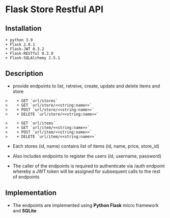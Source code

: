 # Flask Store Restful API
## Installation

```
+ python 3.9
+ Flask 2.0.1
+ Flask-JWT 0.3.2
+ Flask-RESTful 0.3.9
+ Flask-SQLAlchemy 2.5.1
```
## Description
+ provide endpoints to list, retreive, create, update and delete items and store

```
>    + GET `url/stores`
>    + GET `url/store/<<string:name>>`
>    + POST `url/store/<<string:name>>`
>    + DELETE `url/store/<<string:name>>`

>    + GET `url/items`
>    + GET `url/item/<<string:name>>`
>    + POST `url/item/<<string:name>>`
>    + DELETE `url/item/<<string:name>>`
```

+ Each stores (id, name) contains list of items (id, name, price, store_id)

+ Also includes endpoints to register the users (id, username, password)

+ The caller of the endpoints is required to authenticate via /auth endpoint whereby a JWT token will be assigned for subsequent calls to the rest of endpoints

## Implementation
+ The endpoints are implemented using **Python Flask** micro framework and **SQLite**

